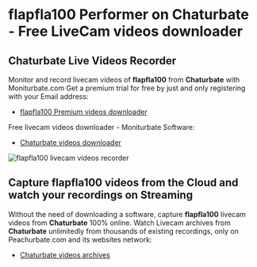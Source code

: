 # flapfla100 Performer on Chaturbate - Free LiveCam videos downloader

## Chaturbate Live Videos Recorder

Monitor and record livecam videos of **flapfla100** from **Chaturbate** with Moniturbate.com
Get a premium trial for free by just and only registering with your Email address:
* [flapfla100 Premium videos downloader](https://moniturbate.com/request-demo-licence-key.html)

Free livecam videos downloader - Moniturbate Software:
* [Chaturbate videos downloader](https://moniturbate.com/moniturbate-download-software.html)

![flapfla100 livecam videos recorder](https://peachurnet.com/templates/moniturbate-software.png)


## Capture flapfla100 videos from the Cloud and watch your recordings on Streaming

Without the need of downloading a software, capture **flapfla100** livecam videos from **Chaturbate** 100% online.
Watch Livecam archives from **Chaturbate** unlimitedly from thousands of existing recordings, only on Peachurbate.com and its websites network:
* [Chaturbate videos archives](https://peachurnet.com/)